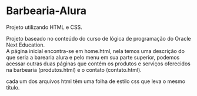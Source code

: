 # Barbearia-Alura
Projeto utilizando HTML e CSS.<br>

Projeto baseado no conteúdo do curso de lógica de programação do Oracle Next Education.<br> 
A página inicial encontra-se em home.html, nela temos uma descrição do que seria a barearia alura e pelo menu em sua parte superior, podemos acessar outras duas páginas que contém os produtos e serviços oferecidos na barbearia (produtos.html) e o contato (contato.html).<br>

cada um dos arquivos html têm uma folha de estilo css que leva o mesmo título.
